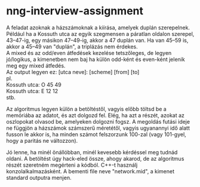 # nng-interview-assignment
A feladat azoknak a házszámoknak a kiírása, amelyek duplán szerepelnek.  
Például ha a Kossuth utca az egyik szegmensen a páratlan oldalon szerepel, 43–47-ig, egy másikon 47–49-ig, akkor a 47 duplán van. Ha van 45–59 is, akkor a 45–49 van "duplán", a triplázás nem érdekes.  
A mixed és az odd/even átfedések kezelése tetszőleges, de legyen jó/logikus, a kimenetben nem baj ha külön odd-ként és even-ként jelenik meg egy mixed átfedés.  
Az output legyen ez: [utca neve]: [scheme] [from] [to]  
pl.  
Kossuth utca: O 45 49  
Kossuth utca: E 12 12  
stb.  
  
Az algoritmus legyen külön a betöltéstől, vagyis előbb töltsd be a memóriába az adatot, és azt dolgozd fel. Elég, ha azt a részét, azokat az oszlopokat olvasod be, amelyeken dolgozni fogsz. A megoldás futási ideje ne függjön a házszámok számszerű méretétől, vagyis ugyanannyi idő alatt fusson le akkor is, ha minden számot felszorzunk 100-zal (vagy 101-gyel, hogy a paritás ne változzon).  
  
  
Jó lenne, ha minél önállóbban, minél kevesebb kérdéssel meg tudnád oldani. A betöltést úgy hack-eled össze, ahogy akarod, de az algoritmus részét szeretném megérteni a kódból. C++-t használj konzolalkalmazásként. A bementi file neve "network.mid", a kimenet standard outputra menjen.
